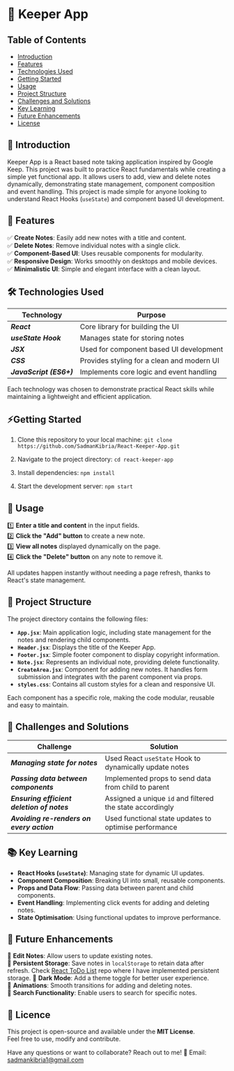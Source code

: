# 📝 Keeper App

## Table of Contents

- [Introduction](#introduction)
- [Features](#features)
- [Technologies Used](#technologies-used)
- [Getting Started](#getting-started)
- [Usage](#usage)
- [Project Structure](#project-structure)
- [Challenges and Solutions](#Challenges-and-solutions)
- [Key Learning](#key-learning)
- [Future Enhancements](#future-enhancements)
- [License](#license)

## 📌 Introduction

Keeper App is a React based note taking application inspired by Google Keep. This project was built to practice React fundamentals while creating a simple yet functional app. It allows users to add, view and delete notes dynamically, demonstrating state management, component composition and event handling.
This project is made simple for anyone looking to understand React Hooks (`useState`) and component based UI development.

## 🚀 Features

✅ **Create Notes**: Easily add new notes with a title and content.  
✅ **Delete Notes**: Remove individual notes with a single click.  
✅ **Component-Based UI**: Uses reusable components for modularity.  
✅ **Responsive Design**: Works smoothly on desktops and mobile devices.  
✅ **Minimalistic UI**: Simple and elegant interface with a clean layout.

## 🛠 Technologies Used

| Technology              | Purpose                                    |
| ----------------------- | ------------------------------------------ |
| **_React_**             | Core library for building the UI           |
| **_useState Hook_**     | Manages state for storing notes            |
| **_JSX_**               | Used for component based UI development    |
| **_CSS_**               | Provides styling for a clean and modern UI |
| **_JavaScript (ES6+)_** | Implements core logic and event handling   |

Each technology was chosen to demonstrate practical React skills while maintaining a lightweight and efficient application.

## ⚡Getting Started

1. Clone this repository to your local machine:
   `git clone https://github.com/SadmanKibria/React-Keeper-App.git`

2. Navigate to the project directory:
   `cd react-keeper-app`

3. Install dependencies:
   `npm install`

4. Start the development server:
   `npm start`

## 📖 Usage

1️⃣ **Enter a title and content** in the input fields.  
2️⃣ **Click the "Add" button** to create a new note.  
3️⃣ **View all notes** displayed dynamically on the page.  
4️⃣ **Click the "Delete" button** on any note to remove it.

All updates happen instantly without needing a page refresh, thanks to React's state management.

## 📂 Project Structure

The project directory contains the following files:

- **`App.jsx`**: Main application logic, including state management for the notes and rendering child components.
- **`Header.jsx`**: Displays the title of the Keeper App.
- **`Footer.jsx`**: Simple footer component to display copyright information.
- **`Note.jsx`**: Represents an individual note, providing delete functionality.
- **`CreateArea.jsx`**: Component for adding new notes. It handles form submission and integrates with the parent component via props.
- **`styles.css`**: Contains all custom styles for a clean and responsive UI.

Each component has a specific role, making the code modular, reusable and easy to maintain.

## 🛑 Challenges and Solutions

| Challenge                                  | Solution                                                  |
| ------------------------------------------ | --------------------------------------------------------- |
| **_Managing state for notes_**             | Used React `useState` Hook to dynamically update notes    |
| **_Passing data between components_**      | Implemented props to send data from child to parent       |
| **_Ensuring efficient deletion of notes_** | Assigned a unique `id` and filtered the state accordingly |
| **_Avoiding re-renders on every action_**  | Used functional state updates to optimise performance     |

## 📚 Key Learning

- **React Hooks (`useState`)**: Managing state for dynamic UI updates.
- **Component Composition**: Breaking UI into small, reusable components.
- **Props and Data Flow**: Passing data between parent and child components.
- **Event Handling**: Implementing click events for adding and deleting notes.
- **State Optimisation**: Using functional updates to improve performance.

## 🔮 Future Enhancements

🚀 **Edit Notes**: Allow users to update existing notes.  
🚀 **Persistent Storage**: Save notes in `localStorage` to retain data after refresh. Check [React ToDo List](https://github.com/SadmanKibria/React-ToDo-List) repo where I have implemented persistent storage.
🚀 **Dark Mode**: Add a theme toggle for better user experience.  
🚀 **Animations**: Smooth transitions for adding and deleting notes.  
🚀 **Search Functionality**: Enable users to search for specific notes.

## 📜 Licence

This project is open-source and available under the **MIT License**.  
Feel free to use, modify and contribute.

Have any questions or want to collaborate? Reach out to me!
📧 Email: sadmankibria1@gmail.com
